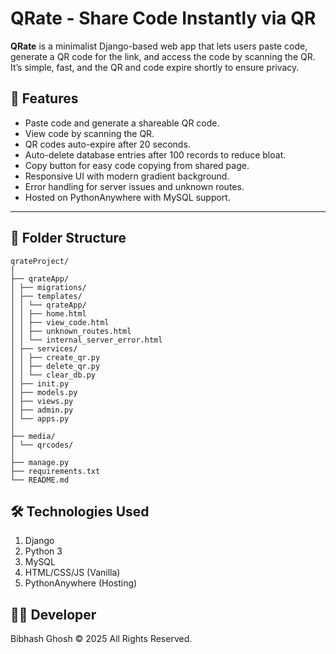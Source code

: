 # QRate - Share Code Instantly via QR

**QRate** is a minimalist Django-based web app that lets users paste code, generate a QR code for the link, and access the code by scanning the QR. It’s simple, fast, and the QR and code expire shortly to ensure privacy.

## 🌟 Features

- Paste code and generate a shareable QR code.
- View code by scanning the QR.
- QR codes auto-expire after 20 seconds.
- Auto-delete database entries after 100 records to reduce bloat.
- Copy button for easy code copying from shared page.
- Responsive UI with modern gradient background.
- Error handling for server issues and unknown routes.
- Hosted on PythonAnywhere with MySQL support.

---

## 📂 Folder Structure

```
qrateProject/
│
├── qrateApp/
│ ├── migrations/
│ ├── templates/
│ │ └── qrateApp/
│ │ ├── home.html
│ │ ├── view_code.html
│ │ ├── unknown_routes.html
│ │ └── internal_server_error.html
│ ├── services/
│ │ ├── create_qr.py
│ │ ├── delete_qr.py
│ │ └── clear_db.py
│ ├── init.py
│ ├── models.py
│ ├── views.py
│ ├── admin.py
│ └── apps.py
│
├── media/
│ └── qrcodes/
│
├── manage.py
├── requirements.txt
└── README.md
```

## 🛠 Technologies Used

1. Django
2. Python 3
3. MySQL
4. HTML/CSS/JS (Vanilla)
5. PythonAnywhere (Hosting)

## 👨‍💻 Developer
Bibhash Ghosh
© 2025 All Rights Reserved.

